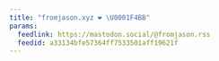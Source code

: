```yaml
---
title: "fromjason.xyz ❤️ \U0001F4BB"
params:
  feedlink: https://mastodon.social/@fromjason.rss
  feedid: a33134bfe57364ff7533501aff19621f
---
```

